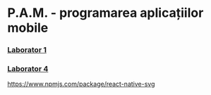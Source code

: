 # P.A.M. - programarea aplicațiilor mobile

### [Laborator 1](./docs/Lab1.MD)
### [Laborator 4](./docs/Lab4.MD)

https://www.npmjs.com/package/react-native-svg